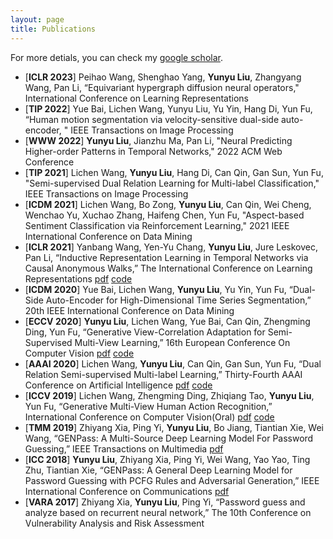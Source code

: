 ```yaml
---
layout: page
title: Publications
---
```


For more detials, you can check my [google scholar](https://scholar.google.com/citations?user=KyeVZ8QAAAAJ&hl=EN).

- [**ICLR 2023**] Peihao Wang, Shenghao Yang, **Yunyu Liu**, Zhangyang Wang, Pan Li, “Equivariant hypergraph diffusion neural operators," International Conference on Learning Representations 
- [**TIP 2022**] Yue Bai, Lichen Wang, Yunyu Liu, Yu Yin, Hang Di, Yun Fu, “Human motion segmentation via velocity-sensitive dual-side auto-encoder, " IEEE Transactions on Image Processing 
- [**WWW 2022**] **Yunyu Liu**, Jianzhu Ma, Pan Li, "Neural Predicting Higher-order Patterns in Temporal Networks," 2022 ACM Web Conference 
- [**TIP 2021**] Lichen Wang, **Yunyu Liu**, Hang Di, Can Qin, Gan Sun, Yun Fu, "Semi-supervised Dual Relation Learning for Multi-label Classification," IEEE Transactions on Image Processing 
- [**ICDM 2021**] Lichen Wang, Bo Zong, **Yunyu Liu**, Can Qin, Wei Cheng, Wenchao Yu, Xuchao Zhang, Haifeng Chen, Yun Fu, "Aspect-based Sentiment Classification via Reinforcement Learning," 2021 IEEE International Conference on Data Mining
- [**ICLR 2021**] Yanbang Wang, Yen-Yu Chang, **Yunyu Liu**, Jure Leskovec, Pan Li, “Inductive Representation Learning in Temporal Networks via Causal Anonymous Walks,” The International Conference on Learning Representations [pdf](https://arxiv.org/pdf/2101.05974.pdf) [code](https://github.com/snap-stanford/CAW)
- [**ICDM 2020**] Yue Bai, Lichen Wang, **Yunyu Liu**, Yu Yin, Yun Fu, “Dual-Side Auto-Encoder for High-Dimensional Time Series Segmentation,” 20th IEEE International Conference on Data Mining
- [**ECCV 2020**] **Yunyu Liu**, Lichen Wang, Yue Bai, Can Qin, Zhengming Ding, Yun Fu, “Generative View-Correlation Adaptation for Semi-Supervised Multi-View Learning,” 16th European Conference On
Computer Vision [pdf](/projects/ECCV_multi_view/2130.pdf) [code](https://github.com/wenwen0319/GVCA)
- [**AAAI 2020**] Lichen Wang, **Yunyu Liu**, Can Qin, Gan Sun, Yun Fu, “Dual Relation Semi-supervised Multi-label Learning,” Thirty-Fourth AAAI Conference on Artificial Intelligence [pdf](https://github.com/wanglichenxj/Dual-Relation-Semi-supervised-Multi-label-Learning/blob/master/presentation/AAAI20_MultiLabel.pdf) [code](https://github.com/wanglichenxj/Dual-Relation-Semi-supervised-Multi-label-Learning)
- [**ICCV 2019**] Lichen Wang, Zhengming Ding, Zhiqiang Tao, **Yunyu Liu**, Yun Fu, “Generative Multi-View Human Action Recognition,” International Conference on Computer Vision(Oral) [pdf](https://github.com/wanglichenxj/Generative-Multi-View-Human-Action-Recognition/blob/master/representation/ICCV19_MulitView_ActionRecognition.pdf) [code](https://github.com/wanglichenxj/Generative-Multi-View-Human-Action-Recognition)
- [**TMM 2019**] Zhiyang Xia, Ping Yi, **Yunyu Liu**, Bo Jiang, Tiantian Xie, Wei Wang, “GENPass: A Multi-Source Deep Learning Model For Password Guessing,” IEEE Transactions on Multimedia [pdf](https://ieeexplore.ieee.org/stamp/stamp.jsp?tp=&arnumber=8832180)
- [**ICC 2018**] **Yunyu Liu**, Zhiyang Xia, Ping Yi, Wei Wang, Yao Yao, Ting Zhu, Tiantian Xie, “GENPass: A General Deep Learning Model for Password Guessing with PCFG Rules and Adversarial Generation,” IEEE International Conference on Communications [pdf](/projects/GENPass/GENPass_ICC.pdf)
- [**VARA 2017**] Zhiyang Xia, **Yunyu Liu**, Ping Yi, “Password guess and analyze based on recurrent neural network,” The 10th Conference on Vulnerability Analysis and Risk Assessment
